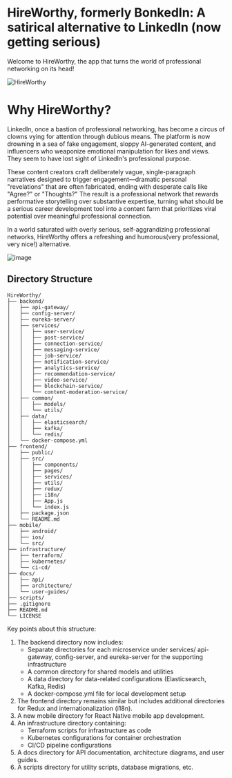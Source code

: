 # HireWorthy, formerly BonkedIn: A satirical alternative to LinkedIn (now getting serious)
Welcome to HireWorthy, the app that turns the world of professional networking on its head!

![HireWorthy](https://github.com/user-attachments/assets/4c369214-f6f8-4aa2-ae1f-ab00276a0dbd)


# Why HireWorthy?
LinkedIn, once a bastion of professional networking, has become a circus of clowns vying for attention through dubious means. The platform is now drowning in a sea of fake engagement, sloppy AI-generated content, and influencers who weaponize emotional manipulation for likes and views. They seem to have lost sight of LinkedIn's professional purpose.

These content creators craft deliberately vague, single-paragraph narratives designed to trigger engagement—dramatic personal "revelations" that are often fabricated, ending with desperate calls like "Agree?" or "Thoughts?" The result is a professional network that rewards performative storytelling over substantive expertise, turning what should be a serious career development tool into a content farm that prioritizes viral potential over meaningful professional connection.

In a world saturated with overly serious, self-aggrandizing professional networks, HireWorthy offers a refreshing and humorous(very professional, very nice!) alternative.

![image](https://github.com/user-attachments/assets/bafdf0fd-6b74-4737-9e60-3f7341890a17)

## Directory Structure
~~~~
HireWorthy/
├── backend/
│   ├── api-gateway/
│   ├── config-server/
│   ├── eureka-server/
│   ├── services/
│   │   ├── user-service/
│   │   ├── post-service/
│   │   ├── connection-service/
│   │   ├── messaging-service/
│   │   ├── job-service/
│   │   ├── notification-service/
│   │   ├── analytics-service/
│   │   ├── recommendation-service/
│   │   ├── video-service/
│   │   ├── blockchain-service/
│   │   └── content-moderation-service/
│   ├── common/
│   │   ├── models/
│   │   └── utils/
│   ├── data/
│   │   ├── elasticsearch/
│   │   ├── kafka/
│   │   └── redis/
│   └── docker-compose.yml
├── frontend/
│   ├── public/
│   ├── src/
│   │   ├── components/
│   │   ├── pages/
│   │   ├── services/
│   │   ├── utils/
│   │   ├── redux/
│   │   ├── i18n/
│   │   ├── App.js
│   │   └── index.js
│   ├── package.json
│   └── README.md
├── mobile/
│   ├── android/
│   ├── ios/
│   └── src/
├── infrastructure/
│   ├── terraform/
│   ├── kubernetes/
│   └── ci-cd/
├── docs/
│   ├── api/
│   ├── architecture/
│   └── user-guides/
├── scripts/
├── .gitignore
├── README.md
└── LICENSE
~~~~

Key points about this structure:
1. The backend directory now includes:
	+ Separate directories for each microservice under services/
api-gateway, config-server, and eureka-server for the supporting infrastructure
	+ A common directory for shared models and utilities
	+ A data directory for data-related configurations (Elasticsearch, Kafka, Redis)
	+ A docker-compose.yml file for local development setup
2. The frontend directory remains similar but includes additional directories for Redux and internationalization (i18n).
3. A new mobile directory for React Native mobile app development.
4. An infrastructure directory containing:
	+ Terraform scripts for infrastructure as code
	+ Kubernetes configurations for container orchestration
	+ CI/CD pipeline configurations
5. A docs directory for API documentation, architecture diagrams, and user guides.
6. A scripts directory for utility scripts, database migrations, etc.





